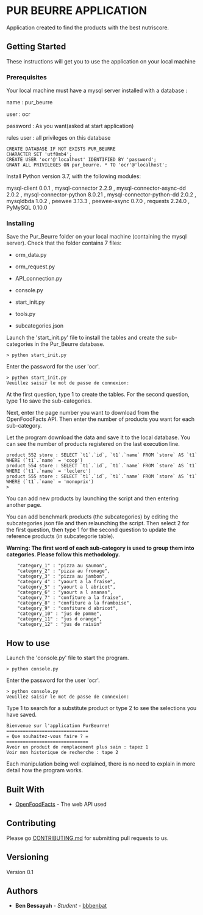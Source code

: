 # PUR BEURRE  APPLICATION

Application created to find the products with the best nutriscore.

## Getting Started

These instructions will get you to use the application on your local machine

### Prerequisites

Your local machine must have a mysql server installed with a database :

name : pur_beurre

user : ocr

password : As you want(asked at start application)

rules user : all privileges on this database

```
CREATE DATABASE IF NOT EXISTS PUR_BEURRE
CHARACTER SET 'utf8mb4';
CREATE USER 'ocr'@'localhost' IDENTIFIED BY 'password';
GRANT ALL PRIVILEGES ON pur_beurre. * TO 'ocr'@'localhost';
```
Install Python version 3.7, with the following modules:

mysql-client 0.0.1 ,
mysql-connector 2.2.9 ,
mysql-connector-async-dd 2.0.2 ,
mysql-connector-python 8.0.21 ,
mysql-connector-python-dd 2.0.2 ,
mysqldbda 1.0.2 ,
peewee 3.13.3 ,
peewee-async 0.7.0 ,
requests 2.24.0 ,
PyMySQL 0.10.0 

### Installing

Save the Pur_Beurre folder on your local machine (containing the mysql server).
Check that the folder contains 7 files:

- orm_data.py

- orm_request.py

- API_connection.py

- console.py

- start_init.py

- tools.py

- subcategories.json

Launch the 'start_init.py' file to install the tables and create the sub-categories in the Pur_Beurre database.

```
> python start_init.py
```
Enter the password for the user 'ocr'.
```
> python start_init.py
Veuillez saisir le mot de passe de connexion:
```

At the first question, type 1 to create the tables.
For the second question, type 1 to save the sub-categories.

Next, enter the page number you want to download from the OpenFoodFacts API.
Then enter the number of products you want for each sub-category.

Let the program download the data and save it to the local database.
You can see the number of products registered on the last execution line.
```
product 552 store : SELECT `t1`.`id`, `t1`.`name` FROM `store` AS `t1` WHERE (`t1`.`name` = 'coop')
product 554 store : SELECT `t1`.`id`, `t1`.`name` FROM `store` AS `t1` WHERE (`t1`.`name` = 'leclerc')
product 555 store : SELECT `t1`.`id`, `t1`.`name` FROM `store` AS `t1` WHERE (`t1`.`name` = 'monoprix')
>
```
You can add new products by launching the script and then entering another page.

You can add benchmark products (the subcategories) by editing the subcategories.json file and then relaunching the script.
Then select 2 for the first question, then type 1 for the second question to update the reference products (in subcategorie table).

<b>Warning: The first word of each sub-category is used to group them into categories. Please follow this methodology.</b>
```
    "category_1" : "pizza au saumon",
    "category_2" : "pizza au fromage",
    "category_3" : "pizza au jambon",
    "category_4" : "yaourt a la fraise",
    "category_5" : "yaourt a l abricot",
    "category_6" : "yaourt a l ananas",
    "category_7" : "confiture a la fraise",
    "category_8" : "confiture a la framboise",
    "category_9" : "confiture d abricot",
    "category_10" : "jus de pomme",
    "category_11" : "jus d orange",
    "category_12" : "jus de raisin"
```
## How to use

Launch the 'console.py' file to start the program.

```
> python console.py
```
Enter the password for the user 'ocr'.
```
> python console.py
Veuillez saisir le mot de passe de connexion:
```
Type 1 to search for a substitute product or type 2 to see the selections you have saved.
```
Bienvenue sur l'application PurBeurre!
==============================
= Que souhaitez-vous faire ? =
==============================
Avoir un produit de remplacement plus sain : tapez 1
Voir mon historique de recherche : tape 2
```

Each manipulation being well explained, there is no need to explain in more detail how the program works.

## Built With

* [OpenFoodFacts](https://wiki.openfoodfacts.org/) - The web API used

## Contributing

Please go [CONTRIBUTING.md](https://github.com/bbbenbat/Projet_5_Pur_Beurre/pulls) for submitting pull requests to us.

## Versioning

Version 0.1

## Authors

* **Ben Bessayah** - *Student* - [bbbenbat](https://github.com/bbbenbat)




